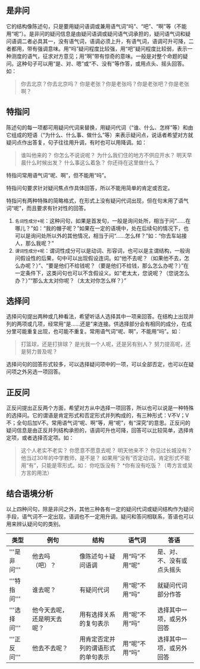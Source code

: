 ## 是非问 

它的结构像陈述句，只是要用疑问语调或兼用语气词“吗”、“吧”、“啊”等（不能用“呢”）。是非问的疑问信息是由疑问语调或疑问语气词承担的，疑问语气词和疑问语调二者必具其一，没有语气词，语调必须上升，有语气词，语调可升可降，二者都用，带有强调意味。用“吗”疑问程度比较强，用“吧”疑问程度比较弱，表示一种测度的语气，征求对方意见；用“啊”带有惊奇的意味。一般是对整个命题的疑问。这种句子可以用“是、对、嗯”或“不、没有”等作答，或用点头、摇头回答。如：

> 你去北京？你去北京吗？
> 你是老张？你是老张吗？你是老张吧？你是老张啊？

## 特指问
陈述句的每一项都可用疑问代词来替换，用疑问代词（“谁、什么、怎样”等）和由它组成的短语（“为什么、什么事、做什么”等）来表示疑问点，说话者希望对方就疑问点作出答复，句子往往用升调，有时也可以用降调。如：

> 谁叫他来的？
> 你怎么不说说呢？
> 为什么我们住的地方不供应开水？
> 明天早晨什么时候出发？
> 什么事这么着急？
> 你还待在这里做什么？

特指问常用语气词“呢、啊”，但不能用“吗”。

特指问句要求针对疑问焦点作具体回答，所以不能用简单的肯定或否定。

特指问有两种特殊的简略格式，在形式上没有疑问代词出现，但在句末用了语气词“呢”，而且要求有针对性的回答。
1. `名词性成分+呢`：这种问句，如果是首发句，一般是询问处所，相当于问“……在哪儿？”如：“我的帽子呢？”如果在一定的语境中，处在后续句的情况下，也可以是询问处所以外的其他情况，相当于问“……怎么样？”如：“你去车站接人，那么我呢？”
2. `谓词性成分+呢`：谓词性成分可以是动词、形容词，也可以是主谓结构，一般询问假设性的后果，句中可以出现假设连词。如“他不去呢？（如果他不去，怎么办呢？）”、“要是他们不给钱呢？（要是他们不给钱，那么怎么办呢？）”在一定条件下，这类问句也可以不含假设义。如“老太太，您说呢？（您说怎么办？）”“那么太太对你呢？（太太对你怎么样？）”

## 选择问
选择问句提出两种或几种看法，希望听话人选择其中一项来回答。在结构上出现并列的两项或几项，经常用“是……还是”来连接。供选择部分会有相同的成分，在成分里可能重复出现，也可能不重复。常用语气词“呢、啊”，不能用“吗”。如：

> 打篮球，还是打排球？
> 是光我一个人呢，还是另有别人？
> 努力提高呢，还是努力普及呢？

选择问句的回答形式较多，可以选择疑问项中的一项，可以全部否定，也可以在疑问项之外另选一项回答。

## 正反问
正反问提出正反两个方面，希望对方从中选择一项回答，所以也可以说是一种特殊的选择问。它的谓语是肯定形式和否定形式并列构成的，有三种形式：V不V；V不；全句后加V不。常用语气词“呢、啊”等，用“呢”，有“深究”的意思。正反问的疑问信息是由正反并列结构承担的，语调可升也可降，回答可以比较简单，选择肯定项，或者选择否定项。如：

> 这个人老实不老实？
> 你愿意不愿意去呢？
> 明天他来不？
> 你见过长城没有？
> 他当过30年的中学教师，是不是？
> 如果用“没有”否定动词，肯定形式不能用“有”，只能是零形式。如：
> 你吃饭没有？
> *你有没有吃饭？（粤方言或吴方言的用法）

## 结合语境分析

以上四种问句，除是非问之外，其他三种各有一定的疑问代词或疑问结构作为疑问手段，语气词不一定出现，语调也不一定用升调。疑问和答问相联系，答语也可以用来辨认疑问句的类别。

| 类型        | 例句            | 结构                | 语气词       | 答语            |
|-----------|---------------|-------------------|-----------|---------------|
| '''是非问''' | 他去吗（吧）？       | 像陈述句＋疑问语调         | 用“吗”不用“呢” | 是、对、不、没有或点头摇头 |
| '''特指问''' | 谁去呢？          | 有疑问代词             | 用“呢”不用“吗” | 就疑问代词部分作答     |
| '''选择问''' | 他今天去呢，还是明天去呢？ | 用有选择关系的复句表示       | 用“呢”不用“吗” | 选择其中一项，或另外回答  |
| '''正反问''' | 他去不去呢？        | 用肯定否定并列的谓语形式的单句表示 | 用“呢”不用“吗” | 选择其中一项，或另外回答  |
